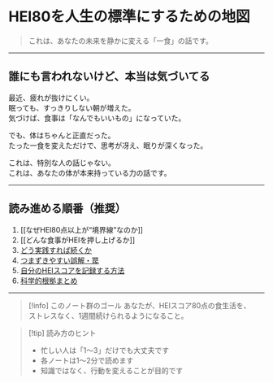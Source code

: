 # HEI80を人生の標準にするための地図

> これは、あなたの未来を静かに変える「一食」の話です。

---

## 誰にも言われないけど、本当は気づいてる

最近、疲れが抜けにくい。  
眠っても、すっきりしない朝が増えた。  
気づけば、食事は「なんでもいいもの」になっていた。

でも、体はちゃんと正直だった。  
たった一食を変えただけで、思考が冴え、眠りが深くなった。

これは、特別な人の話じゃない。  
これは、あなたの体が本来持っている力の話です。

---

## 読み進める順番（推奨）

1. [[なぜHEI80点以上が“境界線”なのか]]
2. [[どんな食事がHEIを押し上げるか]]  
3. [どう実践すれば続くか](hei/how-to-implement.md)  
4. [つまずきやすい誤解・罠](hei/traps.md)  
5. [自分のHEIスコアを記録する方法](hei/track-your-hei.md)  
6. [科学的根拠まとめ](hei/evidence.md)

---

>[!info] このノート群のゴール
あなたが、HEIスコア80点の食生活を、  
ストレスなく、1週間続けられるようになること。

>[!tip] 読み方のヒント
>- 忙しい人は「1〜3」だけでも大丈夫です  
>- 各ノートは1〜2分で読めます  
>- 知識ではなく、行動を変えることが目的です
